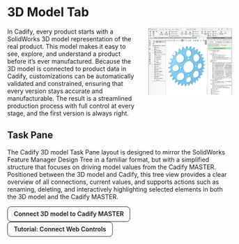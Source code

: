 # 3D Model Tab

<div class="grid" style="display:flex; align-items:flex-start; gap:12px; flex-wrap:nowrap;">
  <div class="col-4" style="flex:0 0 62%; max-width:62%; box-sizing:border-box; padding-right:12px;">
    In Cadify, every product starts with a SolidWorks 3D model  representation of the real product. This model makes it easy to see, explore, and understand a product before it’s ever manufactured. Because the 3D model is connected to product data in Cadify, customizations can be automatically validated and constrained, ensuring that every version stays accurate and manufacturable. The result is a streamlined production process with full control at every stage, and the first version is always right.    
  </div>
  <div class="col-8" style="flex:0 0 38%; max-width:38%; box-sizing:border-box; text-align:center;">
    <img src="https://raw.githubusercontent.com/Cadify/Cadify-User-Manual/main/docs/cadify/task_panes/images/img_001.png" alt="3DModelTab">
  </div>
</div>

## Task Pane
The Cadify 3D model Task Pane layout is designed to mirror the SolidWorks Feature Manager Design Tree in a familiar format, but with a simplified structure that focuses on driving model values from the Cadify MASTER. Positioned between the 3D model and Cadify, this tree view provides a clear overview of all connections, current values, and supports actions such as renaming, deleting, and interactively highlighting selected elements in both the 3D model and the Cadify MASTER.

<div class="grid">
  <div class="col-4">
    <a href="/cadify/controls/inputCadifyControls"
   style="display:inline-block;padding:8px 14px;border:1px solid #222;border-radius:8px;
          text-decoration:none;font-weight:600;line-height:1.2;">
  Connect 3D model to Cadify MASTER
</a>  
  </div>
  <div class="col-8">
    <a href="/cadify/controls/inputCadifyControls"
   style="display:inline-block;padding:8px 14px;border:1px solid #222;border-radius:8px;
          text-decoration:none;font-weight:600;line-height:1.2;">
  Tutorial: Connect Web Controls
</a>
  </div>
</div>

